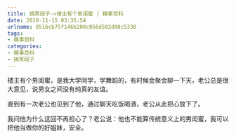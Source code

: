 ```yaml
---
title: 搞笑段子->楼主有个男闺蜜 | 糗事百科
date: 2019-11-15 03:35:54
urlname: 0516cb75f146b200c056d582d98c5330
tags: 
- 糗事百科
categories:
- 糗事百科
- 搞笑段子
---
```

楼主有个男闺蜜，是我大学同学，学舞蹈的，有时候会聚会聊一下天，老公总是很大意见，说男女之间没有纯真的友谊。

直到有一次老公也见到了他，通过聊天吃饭喝酒，老公从此把心放下了。

我问他为什么这回不再担心了？老公说：他也不能算传统意义上的男闺蜜，我可以把他当做你的好姐妹，安全。


